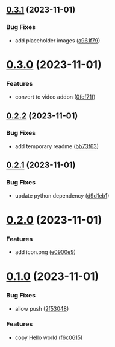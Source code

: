 ## [0.3.1](https://github.com/giacomofeltrin/chobe/compare/v0.3.0...v0.3.1) (2023-11-01)


### Bug Fixes

* add placeholder images ([a961f79](https://github.com/giacomofeltrin/chobe/commit/a961f797b9db9805306561040c396007b729f544))



# [0.3.0](https://github.com/giacomofeltrin/chobe/compare/v0.2.2...v0.3.0) (2023-11-01)


### Features

* convert to video addon ([0fef71f](https://github.com/giacomofeltrin/chobe/commit/0fef71f78f8645d0261cc39ea58a422df85662ab))



## [0.2.2](https://github.com/giacomofeltrin/chobe/compare/v0.2.1...v0.2.2) (2023-11-01)


### Bug Fixes

* add temporary readme ([bb73f63](https://github.com/giacomofeltrin/chobe/commit/bb73f6342533acde63a8eb9e1e51418fc4888911))



## [0.2.1](https://github.com/giacomofeltrin/chobe/compare/v0.2.0...v0.2.1) (2023-11-01)


### Bug Fixes

* update python dependency ([d9d1eb1](https://github.com/giacomofeltrin/chobe/commit/d9d1eb1bb2a0b41d14aafc9dd43bc68a72533118))



# [0.2.0](https://github.com/giacomofeltrin/chobe/compare/v0.1.0...v0.2.0) (2023-11-01)


### Features

* add icon.png ([e0900e9](https://github.com/giacomofeltrin/chobe/commit/e0900e991783db97c7e1c7bc7204d932f8e92fa9))



# [0.1.0](https://github.com/giacomofeltrin/chobe/compare/f6c06158ae8ca79d8b99a1b5d6c61212281a9606...v0.1.0) (2023-11-01)


### Bug Fixes

* allow push ([2f53048](https://github.com/giacomofeltrin/chobe/commit/2f53048be6d86228a765a5abbcd9c445abb2184c))


### Features

* copy Hello world ([f6c0615](https://github.com/giacomofeltrin/chobe/commit/f6c06158ae8ca79d8b99a1b5d6c61212281a9606))



